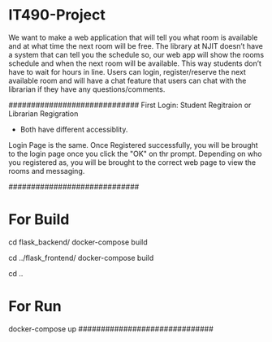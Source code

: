 # IT490-Project
We want to make a web application that will tell you what room 
is available and at what time the next room will be free. 
The library at NJIT doesn’t have a system that can tell you the
schedule so, our web app will show the rooms schedule and when the
 next room will be available. This way students don’t have to wait 
for hours in line. Users can login, register/reserve the next available
 room and will have a chat feature that users can chat with the librarian
 if they have any questions/comments.


#############################
First Login:
 Student Regitraion
 or
 Librarian Regigration
* Both have different accessiblity.

Login Page is the same. Once Registered successfully, you will be brought to the
login page once you click the "OK" on thr prompt. 
Depending on who you registered as, you will be brought to the correct web page to
view the rooms and messaging.


#############################
# For Build

cd flask_backend/
docker-compose build

cd ../flask_frontend/
docker-compose build

cd ..

# For Run

docker-compose up
##############################
